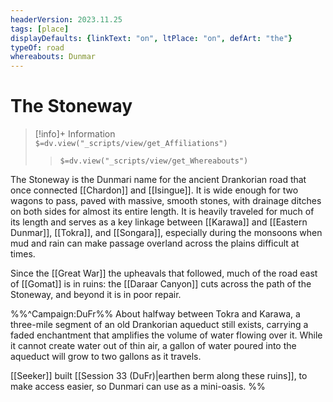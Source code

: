 ```yaml
---
headerVersion: 2023.11.25
tags: [place]
displayDefaults: {linkText: "on", ltPlace: "on", defArt: "the"}
typeOf: road
whereabouts: Dunmar
---
```

# The Stoneway
>[!info]+ Information  
> `$=dv.view("_scripts/view/get_Affiliations")`  
>> `$=dv.view("_scripts/view/get_Whereabouts")`

The Stoneway is the Dunmari name for the ancient Drankorian road that once connected [[Chardon]] and [[Isingue]]. It is wide enough for two wagons to pass, paved with massive, smooth stones, with drainage ditches on both sides for almost its entire length. It is heavily traveled for much of its length and serves as a key linkage between [[Karawa]] and [[Eastern Dunmar]], [[Tokra]], and [[Songara]], especially during the monsoons when mud and rain can make passage overland across the plains difficult at times. 

Since the [[Great War]] the upheavals that followed, much of the road east of [[Gomat]] is in ruins: the [[Daraar Canyon]] cuts across the path of the Stoneway, and beyond it is in poor repair. 

%%^Campaign:DuFr%%
About halfway between Tokra and Karawa, a three-mile segment of an old Drankorian aqueduct still exists, carrying a faded enchantment that amplifies the volume of water flowing over it. While it cannot create water out of thin air, a gallon of water poured into the aqueduct will grow to two gallons as it travels. 

[[Seeker]] built [[Session 33 (DuFr)|earthen berm along these ruins]], to make access easier, so Dunmari can use as a mini-oasis.
%%